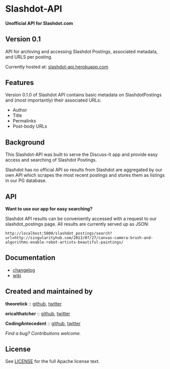 # Slashdot-API
#### Unofficial API for Slashdot.com

## Version 0.1

API for archiving and accessing Slashdot Postings, associated metadata,
and URLS per posting.

Currently hosted at:
[slashdot-api.herokuapp.com](http:/slashdot-api.herokuapp.com)

## Features

Version 0.1.0 of Slashdot API contains basic metadata on
SlashdotPostings and (most importantly) their associated URLs:
 * Author
 * Title
 * Permalinks
 * Post-body URLs

## Background

This Slashdot-API was built to serve the Discuss-It app and provide easy
access and searching of Slashdot Postings.

Slashdot has no official API so results from Slashdot are aggregated
by our own API which scrapes the most recent postings and stores them
as listings in our PG database.

## API

**Want to use our app for easy searching?**

Slashdot API results can be conveniently accessed with a request to our slashdot_postings
page. All results are currently served up as JSON:
```
http://localhost:5000/slashdot_postings/search?url=http://singularityhub.com/2013/07/27/canvas-camera-brush-and-algorithms-enable-robot-artists-beautiful-paintings/
```

## Documentation

* [changelog](http://github.com/theoretick/slashdot-api/blob/master/CHANGELOG.md)
* [wiki](http://github.com/theoretick/slashdot-api/wiki)

## Created and maintained by

**theoretick** :: [github](https://github.com/theoretick), [twitter](https://twitter.com/theoretick)

**ericalthatcher** :: [github](https://github.com/ericalthatcher), [twitter](https://twitter.com/ericalthatcher)

**CodingAntecedent** :: [github](https://github.com/CodingAntecedent), [twitter](https://twitter.com/JohannBenedikt)


_Find a bug? Contributions welcome._

## License

See [LICENSE](http://github.com/theoretick/slashdot-api/blob/master/LICENSE) for the full Apache license text.
